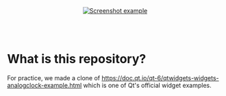 <br>
<br>

<p align="center">
  <a href="https://doc.qt.io/qt-6/qtwidgets-widgets-analogclock-example.html">
    <img alt="Screenshot example" src="https://user-images.githubusercontent.com/19341857/200097272-b0135050-4103-43f0-b870-48fd7ea3b3c0.png">
  </a>
</p>
  
<br>
<br>

# What is this repository?

For practice, we made a clone of https://doc.qt.io/qt-6/qtwidgets-widgets-analogclock-example.html
which is one of Qt's official widget examples.

<br>
<br>
<br>
